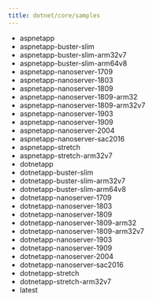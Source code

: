 ```yaml
---
title: dotnet/core/samples
---
```

- aspnetapp
- aspnetapp-buster-slim
- aspnetapp-buster-slim-arm32v7
- aspnetapp-buster-slim-arm64v8
- aspnetapp-nanoserver-1709
- aspnetapp-nanoserver-1803
- aspnetapp-nanoserver-1809
- aspnetapp-nanoserver-1809-arm32
- aspnetapp-nanoserver-1809-arm32v7
- aspnetapp-nanoserver-1903
- aspnetapp-nanoserver-1909
- aspnetapp-nanoserver-2004
- aspnetapp-nanoserver-sac2016
- aspnetapp-stretch
- aspnetapp-stretch-arm32v7
- dotnetapp
- dotnetapp-buster-slim
- dotnetapp-buster-slim-arm32v7
- dotnetapp-buster-slim-arm64v8
- dotnetapp-nanoserver-1709
- dotnetapp-nanoserver-1803
- dotnetapp-nanoserver-1809
- dotnetapp-nanoserver-1809-arm32
- dotnetapp-nanoserver-1809-arm32v7
- dotnetapp-nanoserver-1903
- dotnetapp-nanoserver-1909
- dotnetapp-nanoserver-2004
- dotnetapp-nanoserver-sac2016
- dotnetapp-stretch
- dotnetapp-stretch-arm32v7
- latest
